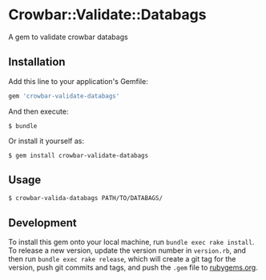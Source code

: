 # Crowbar::Validate::Databags

A gem to validate crowbar databags

## Installation

Add this line to your application's Gemfile:

```ruby
gem 'crowbar-validate-databags'
```

And then execute:

    $ bundle

Or install it yourself as:

    $ gem install crowbar-validate-databags

## Usage

    $ crowbar-valida-databags PATH/TO/DATABAGS/

## Development

To install this gem onto your local machine, run `bundle exec rake install`. To release a new version, update the version number in `version.rb`, and then run `bundle exec rake release`, which will create a git tag for the version, push git commits and tags, and push the `.gem` file to [rubygems.org](https://rubygems.org).

